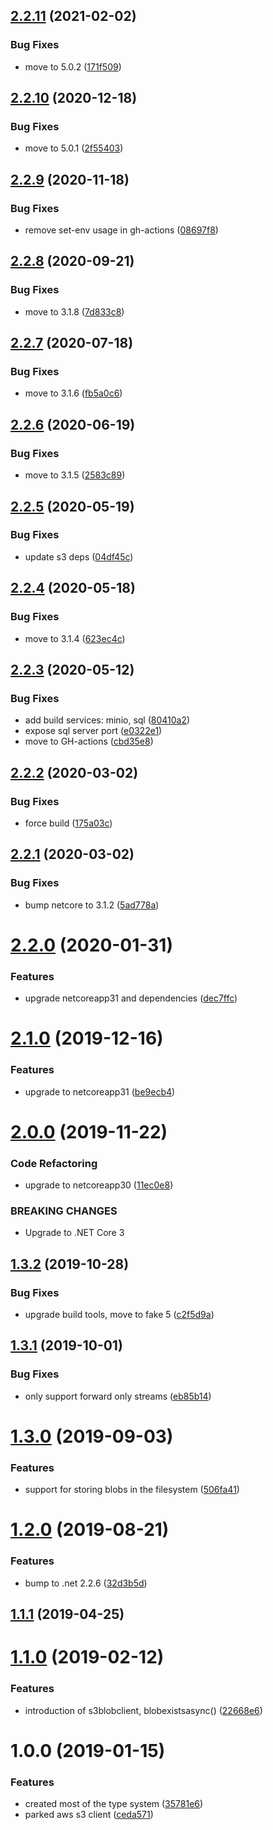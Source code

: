 ## [2.2.11](https://github.com/informatievlaanderen/object-store/compare/v2.2.10...v2.2.11) (2021-02-02)


### Bug Fixes

* move to 5.0.2 ([171f509](https://github.com/informatievlaanderen/object-store/commit/171f50915e055bf501178c237c59748d82ef2909))

## [2.2.10](https://github.com/informatievlaanderen/object-store/compare/v2.2.9...v2.2.10) (2020-12-18)


### Bug Fixes

* move to 5.0.1 ([2f55403](https://github.com/informatievlaanderen/object-store/commit/2f5540337a806c52ace17e3a3342f6cf5b4d0a9d))

## [2.2.9](https://github.com/informatievlaanderen/object-store/compare/v2.2.8...v2.2.9) (2020-11-18)


### Bug Fixes

* remove set-env usage in gh-actions ([08697f8](https://github.com/informatievlaanderen/object-store/commit/08697f8a481abb2043d0992858160cd0a5eba590))

## [2.2.8](https://github.com/informatievlaanderen/object-store/compare/v2.2.7...v2.2.8) (2020-09-21)


### Bug Fixes

* move to 3.1.8 ([7d833c8](https://github.com/informatievlaanderen/object-store/commit/7d833c82a62532ee0086543fbd9fca99cf4a5f1a))

## [2.2.7](https://github.com/informatievlaanderen/object-store/compare/v2.2.6...v2.2.7) (2020-07-18)


### Bug Fixes

* move to 3.1.6 ([fb5a0c6](https://github.com/informatievlaanderen/object-store/commit/fb5a0c6cb6bc308196263c28580f778b95a15d1e))

## [2.2.6](https://github.com/informatievlaanderen/object-store/compare/v2.2.5...v2.2.6) (2020-06-19)


### Bug Fixes

* move to 3.1.5 ([2583c89](https://github.com/informatievlaanderen/object-store/commit/2583c89340099efc35cd9bc526fa7396337c16d3))

## [2.2.5](https://github.com/informatievlaanderen/object-store/compare/v2.2.4...v2.2.5) (2020-05-19)


### Bug Fixes

* update s3 deps ([04df45c](https://github.com/informatievlaanderen/object-store/commit/04df45cbcee5c37d94695318cb20530ae583e4a4))

## [2.2.4](https://github.com/informatievlaanderen/object-store/compare/v2.2.3...v2.2.4) (2020-05-18)


### Bug Fixes

* move to 3.1.4 ([623ec4c](https://github.com/informatievlaanderen/object-store/commit/623ec4c1b598389360de2c05fe25f78fd494bed4))

## [2.2.3](https://github.com/informatievlaanderen/object-store/compare/v2.2.2...v2.2.3) (2020-05-12)


### Bug Fixes

* add build services: minio, sql ([80410a2](https://github.com/informatievlaanderen/object-store/commit/80410a2514bfc4d2270256cd67a00c53ee5270e8))
* expose sql server port ([e0322e1](https://github.com/informatievlaanderen/object-store/commit/e0322e103059c50209157fd2de90336f55245a3b))
* move to GH-actions ([cbd35e8](https://github.com/informatievlaanderen/object-store/commit/cbd35e8e90a972d77289403cd904ce198b047f31))

## [2.2.2](https://github.com/informatievlaanderen/object-store/compare/v2.2.1...v2.2.2) (2020-03-02)


### Bug Fixes

* force build ([175a03c](https://github.com/informatievlaanderen/object-store/commit/175a03cd918ade861e2048e368d25c53fa30025c))

## [2.2.1](https://github.com/informatievlaanderen/object-store/compare/v2.2.0...v2.2.1) (2020-03-02)


### Bug Fixes

* bump netcore to 3.1.2 ([5ad778a](https://github.com/informatievlaanderen/object-store/commit/5ad778a13254e7a1ba012ab88e33cdde6bffbe9f))

# [2.2.0](https://github.com/informatievlaanderen/object-store/compare/v2.1.0...v2.2.0) (2020-01-31)


### Features

* upgrade netcoreapp31 and dependencies ([dec7ffc](https://github.com/informatievlaanderen/object-store/commit/dec7ffce2a5e406fdfe8d501b9a39476f7ef70a8))

# [2.1.0](https://github.com/informatievlaanderen/object-store/compare/v2.0.0...v2.1.0) (2019-12-16)


### Features

* upgrade to netcoreapp31 ([be9ecb4](https://github.com/informatievlaanderen/object-store/commit/be9ecb462a3a2e928348793acc3ef1f9ce5ab0e8))

# [2.0.0](https://github.com/informatievlaanderen/object-store/compare/v1.3.2...v2.0.0) (2019-11-22)


### Code Refactoring

* upgrade to netcoreapp30 ([11ec0e8](https://github.com/informatievlaanderen/object-store/commit/11ec0e8))


### BREAKING CHANGES

* Upgrade to .NET Core 3

## [1.3.2](https://github.com/informatievlaanderen/object-store/compare/v1.3.1...v1.3.2) (2019-10-28)


### Bug Fixes

* upgrade build tools, move to fake 5 ([c2f5d9a](https://github.com/informatievlaanderen/object-store/commit/c2f5d9a))

## [1.3.1](https://github.com/informatievlaanderen/object-store/compare/v1.3.0...v1.3.1) (2019-10-01)


### Bug Fixes

* only support forward only streams ([eb85b14](https://github.com/informatievlaanderen/object-store/commit/eb85b14))

# [1.3.0](https://github.com/informatievlaanderen/object-store/compare/v1.2.0...v1.3.0) (2019-09-03)


### Features

* support for storing blobs in the filesystem ([506fa41](https://github.com/informatievlaanderen/object-store/commit/506fa41))

# [1.2.0](https://github.com/informatievlaanderen/object-store/compare/v1.1.1...v1.2.0) (2019-08-21)


### Features

* bump to .net 2.2.6 ([32d3b5d](https://github.com/informatievlaanderen/object-store/commit/32d3b5d))

## [1.1.1](https://github.com/informatievlaanderen/object-store/compare/v1.1.0...v1.1.1) (2019-04-25)

# [1.1.0](https://github.com/informatievlaanderen/object-store/compare/v1.0.0...v1.1.0) (2019-02-12)


### Features

* introduction of s3blobclient, blobexistsasync() ([22668e6](https://github.com/informatievlaanderen/object-store/commit/22668e6))

# 1.0.0 (2019-01-15)


### Features

* created most of the type system ([35781e6](https://github.com/informatievlaanderen/object-store/commit/35781e6))
* parked aws s3 client ([ceda571](https://github.com/informatievlaanderen/object-store/commit/ceda571))
